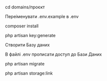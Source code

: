 <p>cd domains/проєкт</p>
<p>Переіменувати .env.example в .env</p>
<p>composer install</p>
<p>php artisan key:generate</p>

<p>Створити Базу даних</p>
<p>В файлі .env прописати доступ до Бази Даних</p>
<p>php artisan migrate</p>
<p>php artisan storage:link</p>
